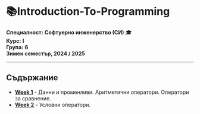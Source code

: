 # 📚Introduction-To-Programming
**Специалност:** **Софтуерно инженерство (СИ)** 🎓 <br>
**Курс:** **I**  
**Група:** **6**  
**Зимен семестър, 2024 / 2025**
<hr style="border-width: 5px !important;">

## Съдържание
- [**Week 1**](https://github.com/cathy-09/Introduction-To-Programming/tree/main/Week%201) - Данни и променливи. Аритметични оператори. Оператори за сравнение.
- [**Week 2**](https://github.com/cathy-09/Introduction-To-Programming/tree/main/Week%201) - Условни оператори.

